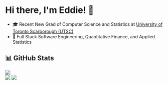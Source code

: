 # Hi there, I'm Eddie! 👋

- 🎓 Recent New Grad of Computer Science and Statistics at [University of Toronto Scarborough (UTSC)](https://www.utsc.utoronto.ca/home/)
- 👀 Full Stack Software Engineering, Quantitative Finance, and Applied Statistics

## 📊 GitHub Stats

![](https://github-readme-streak-stats.herokuapp.com/?user=eshinhw&theme=default&hide_border=false)<br/>
![](https://github-readme-stats.vercel.app/api?username=eshinhw&theme=default&hide_border=false&include_all_commits=true&count_private=true)
![](https://github-readme-stats.vercel.app/api/top-langs/?username=eshinhw&theme=default&hide_border=false&include_all_commits=true&count_private=true&layout=compact)

